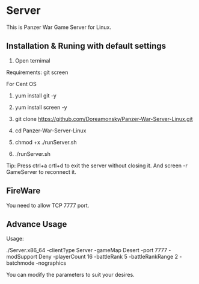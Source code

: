 # Server

This is Panzer War Game Server for Linux.

## Installation & Runing with default settings

1. Open ternimal

Requirements:
git
screen

For Cent OS

1. yum install git -y
2. yum install screen -y

3. git clone <https://github.com/Doreamonsky/Panzer-War-Server-Linux.git>
4. cd Panzer-War-Server-Linux
5. chmod +x ./runServer.sh
6. ./runServer.sh

Tip: Press ctrl+a crtl+d to exit the server without closing it. And screen -r GameServer to reconnect it.

## FireWare

You need to allow TCP 7777 port.

## Advance Usage

Usage:

./Server.x86_64 -clientType Server -gameMap Desert -port 7777 -modSupport Deny -playerCount 16 -battleRank 5 -battleRankRange 2 -batchmode -nographics

You can modify the parameters to suit your desires.
